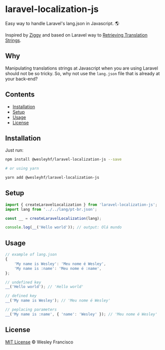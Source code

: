 # laravel-localization-js

Easy way to handle Laravel's lang.json in Javascript. :earth_americas:

Inspired by [Ziggy](https://github.com/tightenco/ziggy) and based on Laravel way to [Retrieving Translation Strings](https://laravel.com/docs/7.x/localization#retrieving-translation-strings).

## Why

Manipulating translations strings at Javascript when you are using Laravel should not be so tricky. So, why not use the `lang.json` file that is already at your back-end?

## Contents

- [Installation](#installation)
- [Setup](#setup)
- [Usage](#usage)
- [License](#license)

## Installation

Just run:

```sh
npm install @wesleyhf/laravel-localization-js --save

# or using yarn

yarn add @wesleyhf/laravel-localization-js
```

## Setup

```js
import { createLaravelLocalization } from 'laravel-localization-js';
import lang from '../../lang/pt-br.json';

const __ = createLaravelLocalization(lang);

console.log(__('Hello world')); // output: Olá mundo
```

## Usage


```js
// example of lang.json
{
    'My name is Wesley': 'Meu nome é Wesley',
    'My name is :name': 'Meu nome é :name',
};

// undefined key
__('Hello world'); // 'Hello world'

// defined key
__('My name is Wesley'); // 'Meu nome é Wesley'

// peplacing parameters
__('My name is :name', { 'name': 'Wesley' }); // 'Meu nome é Wesley'
```

## License

[MIT License](LICENSE) © Wesley Francisco

